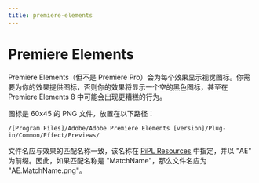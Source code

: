 ```yaml
---
title: premiere-elements
---
```

# Premiere Elements

Premiere Elements（但不是 Premiere Pro）会为每个效果显示视觉图标。你需要为你的效果提供图标，否则你的效果将显示一个空的黑色图标，甚至在 Premiere Elements 8 中可能会出现更糟糕的行为。

图标是 60x45 的 PNG 文件，放置在以下路径：

`/[Program Files]/Adobe/Adobe Premiere Elements [version]/Plug-in/Common/Effect/Previews/`

文件名应与效果的匹配名称一致，该名称在 [PiPL Resources](../../intro/pipl-resources) 中指定，并以 "AE" 为前缀。因此，如果匹配名称是 "MatchName"，那么文件名应为 "AE.MatchName.png"。